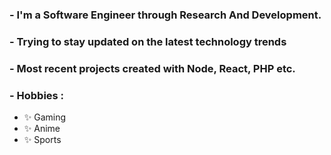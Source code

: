 ### - I'm a Software Engineer through Research And Development.
### - Trying to stay updated on the latest technology trends
### - Most recent projects created with Node, React, PHP etc.


### - Hobbies : 
- ✨ Gaming
- ✨ Anime
- ✨ Sports 
